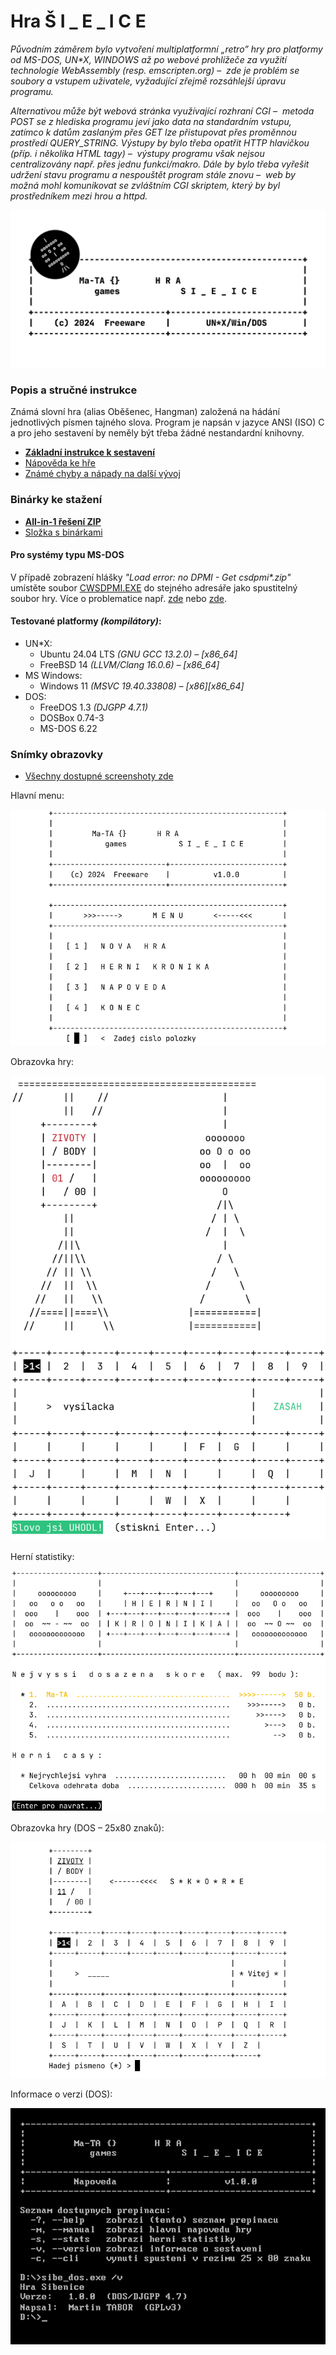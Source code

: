 # Hra Š I _ E _ I C E

*Původním záměrem bylo vytvoření multiplatformní &bdquo;retro&rdquo; hry pro platformy
od MS-DOS,  UN\*X,  WINDOWS až po webové prohlížeče za využití technologie
WebAssembly (resp. emscripten.org)&nbsp;&ndash;&nbsp; zde je problém se soubory a vstupem
uživatele, vyžadující zřejmě rozsáhlejší úpravu programu.*

*Alternativou může být webová stránka využívající rozhraní CGI&nbsp;&ndash;&nbsp;
metoda POST se z hlediska programu jeví jako data na standardním vstupu,
zatímco k datům zaslaným přes GET lze přistupovat přes proměnnou prostředí QUERY_STRING.
Výstupy by bylo třeba opatřit HTTP hlavičkou (příp. i několika HTML tagy)&nbsp;&ndash;&nbsp;
výstupy programu však nejsou centralizovány např. přes jednu funkci/makro.
Dále by bylo třeba vyřešit udržení stavu programu a nespouštět program stále znovu&nbsp;&ndash;&nbsp;
web by možná mohl komunikovat se zvláštním CGI skriptem, který by byl prostředníkem mezi hrou
a httpd.*


![Šibenice – ikona](res/github.png)

### Popis a stručné instrukce
Známá slovní hra (alias Oběšenec, Hangman) založená na hádání jednotlivých písmen tajného slova.
Program je napsán v jazyce ANSI (ISO) C a pro jeho sestavení by neměly být třeba žádné nestandardní knihovny.

- **[Základní instrukce k sestavení](how_make.txt)**
- [Nápověda ke hře](res/napoveda.txt)
- [Známé chyby a nápady na další vývoj](res/poznamky.txt)


### Binárky ke stažení

- **[All-in-1 řešení ZIP](https://github.com/ma-ta/BTWA1/releases/download/v1.0.0/sibenice_1.0.0_bin.zip)**
- [Složka s binárkami](bin/)


#### Pro systémy typu MS-DOS
V případě zobrazení hlášky *"Load error: no DPMI - Get csdpmi\*.zip"* umístěte soubor [CWSDPMI.EXE](/bin/CWSDPMI.EXE) do stejného adresáře jako spustitelný soubor hry. Více o problematice např. [zde](//en.wikipedia.org/wiki/CWSDPMI) nebo [zde](https://sandmann.dotster.com/cwsdpmi/).


#### Testované platformy *(kompilátory)*:
- UN*X:
  - Ubuntu 24.04 LTS *(GNU GCC 13.2.0) – [x86_64]*
  - FreeBSD 14 *(LLVM/Clang 16.0.6) – [x86_64]*
- MS Windows:
  - Windows 11 *(MSVC 19.40.33808) – [x86][x86_64]*
- DOS:
  - FreeDOS 1.3 *(DJGPP 4.7.1)*
  - DOSBox 0.74-3
  - MS-DOS 6.22

### Snímky obrazovky

- [Všechny dostupné screenshoty zde](res/screenshots)

Hlavní menu:

![Šibenice – Menu](res/screenshots/menu.png)

Obrazovka hry:

![Šibenice – Hra](res/screenshots/hra.png)

Herní statistiky:

![Šibenice – Statistiky](res/screenshots/kronika.png)

Obrazovka hry (DOS – 25x80 znaků):

![Šibenice – MS-DOS](res/screenshots/hra-dos.png)

Informace o verzi (DOS):

![Šibenice – MS-DOS](res/screenshots/prepinace-dos.png)
